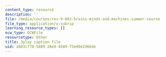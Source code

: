 ```yaml
---
content_type: resource
description: ''
file: /media/courses/res-9-003-brains-minds-and-machines-summer-course-summer-2015/ab03c770588926e94589f5e40e2d66de_pCyWp8R4zsA.srt
file_type: application/x-subrip
learning_resource_types: []
ocw_type: OCWFile
resourcetype: Other
title: 3play caption file
uid: ab03c770-5889-26e9-4589-f5e40e2d66de
---
```

